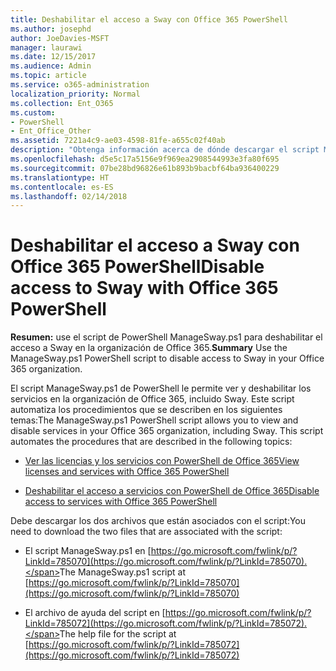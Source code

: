 ```yaml
---
title: Deshabilitar el acceso a Sway con Office 365 PowerShell
ms.author: josephd
author: JoeDavies-MSFT
manager: laurawi
ms.date: 12/15/2017
ms.audience: Admin
ms.topic: article
ms.service: o365-administration
localization_priority: Normal
ms.collection: Ent_O365
ms.custom:
- PowerShell
- Ent_Office_Other
ms.assetid: 7221a4c9-ae03-4598-81fe-a655c02f40ab
description: "Obtenga información acerca de dónde descargar el script ManageSway.ps1 de PowerShell que le permite deshabilitar el acceso a Sway en la organización de Office 365."
ms.openlocfilehash: d5e5c17a5156e9f969ea2908544993e3fa80f695
ms.sourcegitcommit: 07be28bd96826e61b893b9bacbf64ba936400229
ms.translationtype: HT
ms.contentlocale: es-ES
ms.lasthandoff: 02/14/2018
---
```

# <a name="disable-access-to-sway-with-office-365-powershell"></a><span data-ttu-id="4adc1-103">Deshabilitar el acceso a Sway con Office 365 PowerShell</span><span class="sxs-lookup"><span data-stu-id="4adc1-103">Disable access to Sway with Office 365 PowerShell</span></span>

<span data-ttu-id="4adc1-104">**Resumen:** use el script de PowerShell ManageSway.ps1 para deshabilitar el acceso a Sway en la organización de Office 365.</span><span class="sxs-lookup"><span data-stu-id="4adc1-104">**Summary** Use the ManageSway.ps1 PowerShell script to disable access to Sway in your Office 365 organization.</span></span>
  
<span data-ttu-id="4adc1-p101">El script ManageSway.ps1 de PowerShell le permite ver y deshabilitar los servicios en la organización de Office 365, incluido Sway. Este script automatiza los procedimientos que se describen en los siguientes temas:</span><span class="sxs-lookup"><span data-stu-id="4adc1-p101">The ManageSway.ps1 PowerShell script allows you to view and disable services in your Office 365 organization, including Sway. This script automates the procedures that are described in the following topics:</span></span>
  
- [<span data-ttu-id="4adc1-107">Ver las licencias y los servicios con PowerShell de Office 365</span><span class="sxs-lookup"><span data-stu-id="4adc1-107">View licenses and services with Office 365 PowerShell</span></span>](view-licenses-and-services-with-office-365-powershell.md)
    
- [<span data-ttu-id="4adc1-108">Deshabilitar el acceso a servicios con PowerShell de Office 365</span><span class="sxs-lookup"><span data-stu-id="4adc1-108">Disable access to services with Office 365 PowerShell</span></span>](disable-access-to-services-with-office-365-powershell.md)
    
<span data-ttu-id="4adc1-109">Debe descargar los dos archivos que están asociados con el script:</span><span class="sxs-lookup"><span data-stu-id="4adc1-109">You need to download the two files that are associated with the script:</span></span>
  
- <span data-ttu-id="4adc1-110">El script ManageSway.ps1 en [https://go.microsoft.com/fwlink/p/?LinkId=785070](https://go.microsoft.com/fwlink/p/?LinkId=785070).</span><span class="sxs-lookup"><span data-stu-id="4adc1-110">The ManageSway.ps1 script at [https://go.microsoft.com/fwlink/p/?LinkId=785070](https://go.microsoft.com/fwlink/p/?LinkId=785070)</span></span>
    
- <span data-ttu-id="4adc1-111">El archivo de ayuda del script en [https://go.microsoft.com/fwlink/p/?LinkId=785072](https://go.microsoft.com/fwlink/p/?LinkId=785072).</span><span class="sxs-lookup"><span data-stu-id="4adc1-111">The help file for the script at [https://go.microsoft.com/fwlink/p/?LinkId=785072](https://go.microsoft.com/fwlink/p/?LinkId=785072)</span></span>
    

